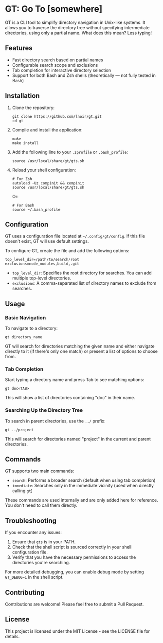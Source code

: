 # GT: Go To [somewhere]

GT is a CLI tool to simplify directory navigation in Unix-like systems. It allows you to traverse the directory tree without specifying intermediate directories, using only a partial name. What does this mean? Less typing!

## Features

- Fast directory search based on partial names
- Configurable search scope and exclusions
- Tab completion for interactive directory selection
- Support for both Bash and Zsh shells (theoretically — not fully tested in Bash)

## Installation

1. Clone the repository:
   ```
   git clone https://github.com/lnoir/gt.git
   cd gt
   ```

2. Compile and install the application:
   ```
   make
   make install
   ```

3. Add the following line to your `.zprofile` or `.bash_profile`:
   ```
   source /usr/local/share/gt/gts.sh
   ```

4. Reload your shell configuration:
   ```shell
   # For Zsh
   autoload -Uz compinit && compinit
   source /usr/local/share/gt/gts.sh
   ```
   Or:
   ```shell
   # For Bash
   source ~/.bash_profile
   ```

## Configuration

GT uses a configuration file located at `~/.config/gt/config`. If this file doesn't exist, GT will use default settings.

To configure GT, create the file and add the following options:

```
top_level_dir=/path/to/search/root
exclusions=node_modules,build,.git
```

- `top_level_dir`: Specifies the root directory for searches. You can add multiple top-level directories.
- `exclusions`: A comma-separated list of directory names to exclude from searches.

## Usage

### Basic Navigation

To navigate to a directory:

```
gt directory_name
```

GT will search for directories matching the given name and either navigate directly to it (if there's only one match) or present a list of options to choose from.

### Tab Completion

Start typing a directory name and press Tab to see matching options:

```
gt doc<TAB>
```

This will show a list of directories containing "doc" in their name.

### Searching Up the Directory Tree

To search in parent directories, use the `../` prefix:

```
gt ../project
```

This will search for directories named "project" in the current and parent directories.

## Commands

GT supports two main commands:

- `search`: Performs a broader search (default when using tab completion)
- `immediate`: Searches only in the immediate vicinity (used when directly calling `gt`)

These commands are used internally and are only added here for reference. You don't need to call them directly.

## Troubleshooting

If you encounter any issues:

1. Ensure that `gts` is in your PATH.
2. Check that the shell script is sourced correctly in your shell configuration file.
3. Verify that you have the necessary permissions to access the directories you're searching.

For more detailed debugging, you can enable debug mode by setting `GT_DEBUG=1` in the shell script.

## Contributing

Contributions are welcome! Please feel free to submit a Pull Request.

## License

This project is licensed under the MIT License - see the LICENSE file for details.